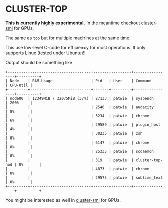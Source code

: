 # CLUSTER-TOP

**This is currently highly experimental**. In the meantime checkout [cluster-smi](https://github.com/PatWie/cluster-smi) for GPUs,


The same as `top` but for multiple machines at the same time.

This use low-level C-code for efficiency for most operations. It only supports Linux (tested under Ubuntu)!

Output should be something like

```
+---------+---------------------------+-------+---------+-----------------+----------+
| Node    | RAM-Usage                 | Pid   | User    | Command         | CPU-Util |
+---------+---------------------------+-------+---------+-----------------+----------+
| node00  | 12349MiB / 32075MiB (37%) | 27133 | patwie  | sysbench        | 200%     |
|         |                           | 2546  | patwie  | audacity        | 8%       |
|         |                           | 3234  | patwie  | chrome          | 6%       |
|         |                           | 29589 | patwie  | plugin_host     | 4%       |
|         |                           | 30235 | patwie  | zsh             | 0%       |
|         |                           | 6147  | patwie  | chrome          | 0%       |
|         |                           | 25335 | patwie  | scdaemon        | 0%       |
|         |                           | 319   | patwie  | cluster-top-nod | 0%       |
|         |                           | 4873  | patwie  | chrome          | 0%       |
|         |                           | 29575 | patwie  | sublime_text    | 0%       |
+---------+---------------------------+-------+---------+-----------------+----------+
```

You might be interested as well in [cluster-smi](https://github.com/PatWie/cluster-smi) for GPUs.
